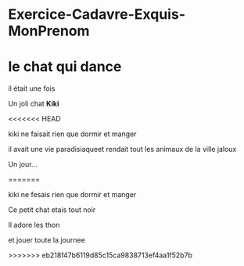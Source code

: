 # Exercice-Cadavre-Exquis-MonPrenom
<h1>le chat qui dance</h1>
<p>il était une fois</p>
<p>Un joli chat <strong>Kiki</strong></p>
<<<<<<< HEAD
<p>kiki ne faisait rien que dormir et manger</p>
<p>il avait une vie paradisiaque</pQ
<p>et rendait tout les animaux de la ville jaloux</p>
<p>Un jour...</p>
=======
<p>kiki ne fesais rien que dormir et manger</p>
<p>Ce petit chat etais tout noir<p>
<p>Il adore les thon<p>
<p>et jouer toute la journee<p>
>>>>>>> eb218f47b6119d85c15ca9838713ef4aa1f52b7b
